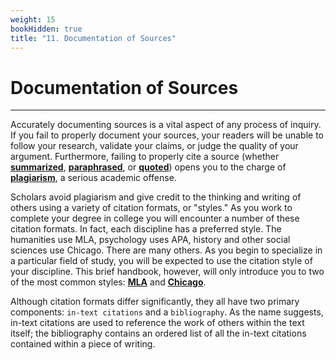 ```yaml
---
weight: 15
bookHidden: true
title: "11. Documentation of Sources"
---
```



# Documentation of Sources

---

Accurately documenting sources is a vital aspect of any process of inquiry. If
you fail to  properly document your sources, your readers will be unable to
follow your research,  validate your claims, or judge the quality of your
argument. Furthermore, failing to  properly cite a source (whether [**summarized**](/resources/open-handbook/chapter-8), [**paraphrased**](/resources/open-handbook/chapter-8), or [**quoted**](/resources/open-handbook/chapter-8)) opens you to the  charge of
[**plagiarism**](/resources/open-handbook/chapter-10), a serious academic offense.

Scholars avoid plagiarism and give credit to the thinking and writing of others
using a  variety of citation formats, or "styles." As you work to complete your
degree in college you will encounter a number of these citation formats. In
fact, each discipline has a  preferred style. The humanities use MLA, psychology
uses APA, history and other social sciences use Chicago. There are many others.
As you begin to specialize in a particular field of study, you will be expected
to use the citation style of your discipline. This brief handbook,
however, will only introduce you to two of the most common styles: [**MLA**](/resources/open-handbook/chapter-11-mla) and
[**Chicago**](/resources/open-handbook/chapter-11-chi/).

Although citation formats differ significantly, they all have two primary
components:  `in-text citations` and a `bibliography`. As
the name suggests, in-text citations are used to reference the work of others
within the text itself; the bibliography contains an ordered list of all the
in-text citations contained within a piece of writing.




